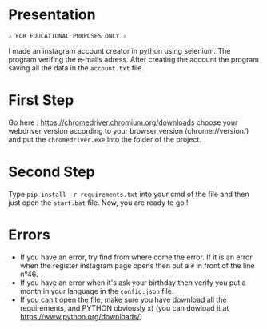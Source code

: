 # Presentation
`⚠️ FOR EDUCATIONAL PURPOSES ONLY ⚠️`

I made an instagram account creator in python using selenium. The program verifing the e-mails adress. After creating the account the program saving all the data in the `account.txt` file.


# First Step
Go here : https://chromedriver.chromium.org/downloads choose your webdriver version according to your browser version (chrome://version/) and put the `chromedriver.exe` into the folder of the project.

# Second Step
Type `pip install -r requirements.txt` into your cmd of the file and then just open the `start.bat` file. Now, you are ready to go !

# Errors
- If you have an error, try find from where come the error. If it is an error when the register instagram page opens then put a `#` in front of the line n°46.
- If you have an error when it's ask your birthday then verify you put a month in your language in the `config.json` file.
- If you can't open the file, make sure you have download all the requirements, and PYTHON obviously x) (you can dowload it at https://www.python.org/downloads/)

